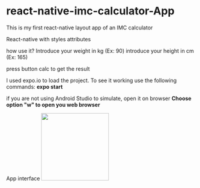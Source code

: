 # react-native-imc-calculator-App

This is my first react-native layout app of an IMC calculator

React-native with styles attributes

how use it?
Introduce your weight in kg (Ex: 90)
introduce your height in cm (Ex: 165)

press button calc to get the result

I used expo.io to load the project. To see it working use the following commands:
<b>expo start</b>

if you are not using Android Studio to simulate, open it on browser
<b>Choose option "w" to open you web browser</b>

App interface
<img height="180em" src="/img/screenshort_app.png"/>


